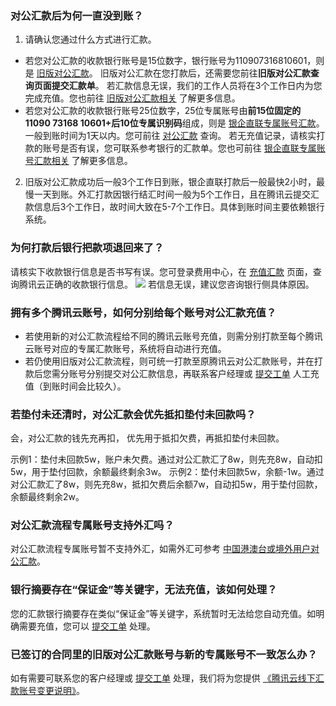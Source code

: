 ### 对公汇款后为何一直没到账？

1. 请确认您通过什么方式进行汇款。
 - 若您对公汇款的收款银行账号是15位数字，银行账号为110907316810601，则是 [旧版对公汇款](https://cloud.tencent.com/document/product/555/72293)。
 旧版对公汇款在您打款后，还需要您前往**旧版对公汇款查询页面提交汇款单**。
 若汇款信息无误，我们的工作人员将在3个工作日内为您完成充值。您也前往 [旧版对公汇款相关](https://cloud.tencent.com/document/product/555/73176) 了解更多信息。
 - 若您对公汇款的收款银行账号25位数字，25位专属账号由**前15位固定的11090 73168 10601+后10位专属识别码**组成，则是 [银企直联专属账号汇款](https://cloud.tencent.com/document/product/555/9901)。
 一般到账时间为1天以内。您可前往 [对公汇款](https://console.cloud.tencent.com/expense/rechargeoffline) 查询。
 若无充值记录，请核实打款的账号是否有误，您可联系参考银行的汇款单。您也可前往 [银企直联专属账号汇款相关](https://cloud.tencent.com/document/product/555/73175) 了解更多信息。
2. 旧版对公汇款成功后一般3个工作日到账，银企直联打款后一般最快2小时，最慢一天到账。外汇打款因银行结汇时间一般为5个工作日，且在腾讯云提交汇款信息后3个工作日，故时间大致在5-7个工作日。具体到账时间主要依赖银行系统。

### 为何打款后银行把款项退回来了？

请核实下收款银行信息是否书写有误。您可登录费用中心，在 [充值汇款](https://console.cloud.tencent.com/expense/recharge) 页面，查询腾讯云正确的收款银行信息。
![](https://qcloudimg.tencent-cloud.cn/raw/f8cc84f86e3796039bf0f697e3bb20f9.png)
若信息无误，建议您咨询银行侧具体原因。


### 拥有多个腾讯云账号，如何分别给每个账号对公汇款充值？

- 若使用新的对公汇款流程给不同的腾讯云账号充值，则需分别打款至每个腾讯云账号对应的专属汇款账号，系统将自动进行充值。
- 若仍使用旧版对公汇款流程，则可统一打款至原腾讯云对公汇款账号，并在打款后您需分账号分别提交对公汇款信息，再联系客户经理或 [提交工单](https://console.cloud.tencent.com/workorder/category) 人工充值（到账时间会比较久）。

### 若垫付未还清时，对公汇款会优先抵扣垫付未回款吗？

会，对公汇款的钱先充再扣， 优先用于抵扣欠费，再抵扣垫付未回款。

示例1：垫付未回款5w，账户未欠费。通过对公汇款汇了8w，则先充8w，自动扣5w，用于垫付回款，余额最终剩余3w。
示例2：垫付未回款5w，余额-1w。通过对公汇款汇了8w，则先充8w，抵扣欠费后余额7w，自动扣5w，用于垫付回款，余额最终剩余2w。


### 对公汇款流程专属账号支持外汇吗？

对公汇款流程专属账号暂不支持外汇，如需外汇可参考 [中国港澳台或境外用户对公汇款](https://cloud.tencent.com/document/product/555/72294)。


### 银行摘要存在“保证金”等关键字，无法充值，该如何处理？

您的汇款银行摘要存在类似“保证金”等关键字，系统暂时无法给您自动充值。如明确需要充值，您可以 [提交工单](https://console.cloud.tencent.com/workorder/category) 处理。


### 已签订的合同里的旧版对公汇款账号与新的专属账号不一致怎么办？

如有需要可联系您的客户经理或 [提交工单](https://console.cloud.tencent.com/workorder/category) 处理，我们将为您提供 [《腾讯云线下汇款账号变更说明》](https://main.qcloudimg.com/raw/905dfed5263cedac39a9cb751dbb9b58.pdf)。

